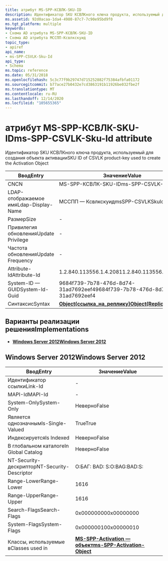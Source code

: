 ```yaml
---
title: атрибут MS-SPP-КСВЛК-SKU-ID
description: Идентификатор SKU КСВЛКного ключа продукта, используемый для создания объекта активации
ms.assetid: 92d0acaa-1da4-4980-87c7-7c90e95bd9f0
ms.tgt_platform: multiple
keywords:
- Схема AD атрибута MS-SPP-КСВЛК-SKU-ID
- Схема AD атрибута МССПП-Ксвлкскуид
topic_type:
- apiref
api_name:
- ms-SPP-CSVLK-Sku-Id
api_type:
- Schema
ms.topic: reference
ms.date: 05/31/2018
ms.openlocfilehash: 5c3c77f9b29747d715252882f75384afbfa01172
ms.sourcegitcommit: b77ace27b0432e7cd3863191b11926be032fbe2f
ms.translationtype: MT
ms.contentlocale: ru-RU
ms.lasthandoff: 12/14/2020
ms.locfileid: "105655365"
---
```

# <a name="ms-spp-csvlk-sku-id-attribute"></a><span data-ttu-id="3538a-105">атрибут MS-SPP-КСВЛК-SKU-ID</span><span class="sxs-lookup"><span data-stu-id="3538a-105">ms-SPP-CSVLK-Sku-Id attribute</span></span>

<span data-ttu-id="3538a-106">Идентификатор SKU КСВЛКного ключа продукта, используемый для создания объекта активации</span><span class="sxs-lookup"><span data-stu-id="3538a-106">SKU ID of CSVLK product-key used to create the Activation Object</span></span>



| <span data-ttu-id="3538a-107">Ввод</span><span class="sxs-lookup"><span data-stu-id="3538a-107">Entry</span></span> | <span data-ttu-id="3538a-108">Значение</span><span class="sxs-lookup"><span data-stu-id="3538a-108">Value</span></span> |
|-------------------|-------------------------------------------------------|
| <span data-ttu-id="3538a-109">CN</span><span class="sxs-lookup"><span data-stu-id="3538a-109">CN</span></span>                | <span data-ttu-id="3538a-110">MS-SPP-КСВЛК-SKU-ID</span><span class="sxs-lookup"><span data-stu-id="3538a-110">ms-SPP-CSVLK-Sku-Id</span></span>                                   |
| <span data-ttu-id="3538a-111">LDAP-отображаемое имя</span><span class="sxs-lookup"><span data-stu-id="3538a-111">Ldap-Display-Name</span></span> | <span data-ttu-id="3538a-112">МССПП — Ксвлкскуид</span><span class="sxs-lookup"><span data-stu-id="3538a-112">msSPP-CSVLKSkuId</span></span>                                      |
| <span data-ttu-id="3538a-113">Размер</span><span class="sxs-lookup"><span data-stu-id="3538a-113">Size</span></span>              | \-                                                    |
| <span data-ttu-id="3538a-114">Привилегия обновления</span><span class="sxs-lookup"><span data-stu-id="3538a-114">Update Privilege</span></span>  | \-                                                    |
| <span data-ttu-id="3538a-115">Частота обновления</span><span class="sxs-lookup"><span data-stu-id="3538a-115">Update Frequency</span></span>  | \-                                                    |
| <span data-ttu-id="3538a-116">Attribute-Id</span><span class="sxs-lookup"><span data-stu-id="3538a-116">Attribute-Id</span></span>      | <span data-ttu-id="3538a-117">1.2.840.113556.1.4.2081</span><span class="sxs-lookup"><span data-stu-id="3538a-117">1.2.840.113556.1.4.2081</span></span>                               |
| <span data-ttu-id="3538a-118">System-ID — GUID</span><span class="sxs-lookup"><span data-stu-id="3538a-118">System-Id-Guid</span></span>    | <span data-ttu-id="3538a-119">9684f739-7b78-476d-8d74-31ad7692eef4</span><span class="sxs-lookup"><span data-stu-id="3538a-119">9684f739-7b78-476d-8d74-31ad7692eef4</span></span>                  |
| <span data-ttu-id="3538a-120">Синтаксис</span><span class="sxs-lookup"><span data-stu-id="3538a-120">Syntax</span></span>            | [<span data-ttu-id="3538a-121">**Object(ссылка_на_реплику)**</span><span class="sxs-lookup"><span data-stu-id="3538a-121">**Object(Replica-Link)**</span></span>](s-object-replica-link.md) |



## <a name="implementations"></a><span data-ttu-id="3538a-122">Варианты реализации решения</span><span class="sxs-lookup"><span data-stu-id="3538a-122">Implementations</span></span>

-   [<span data-ttu-id="3538a-123">**Windows Server 2012**</span><span class="sxs-lookup"><span data-stu-id="3538a-123">**Windows Server 2012**</span></span>](#windows-server-2012)

## <a name="windows-server-2012"></a><span data-ttu-id="3538a-124">Windows Server 2012</span><span class="sxs-lookup"><span data-stu-id="3538a-124">Windows Server 2012</span></span>



| <span data-ttu-id="3538a-125">Ввод</span><span class="sxs-lookup"><span data-stu-id="3538a-125">Entry</span></span> | <span data-ttu-id="3538a-126">Значение</span><span class="sxs-lookup"><span data-stu-id="3538a-126">Value</span></span> |
|------------------------|-------------------------------------------------------------------------|
| <span data-ttu-id="3538a-127">Идентификатор ссылки</span><span class="sxs-lookup"><span data-stu-id="3538a-127">Link-Id</span></span>                | \-                                                                      |
| <span data-ttu-id="3538a-128">MAPI-Id</span><span class="sxs-lookup"><span data-stu-id="3538a-128">MAPI-Id</span></span>                | \-                                                                      |
| <span data-ttu-id="3538a-129">System-Only</span><span class="sxs-lookup"><span data-stu-id="3538a-129">System-Only</span></span>            | <span data-ttu-id="3538a-130">Неверно</span><span class="sxs-lookup"><span data-stu-id="3538a-130">False</span></span>                                                                   |
| <span data-ttu-id="3538a-131">Является однозначным</span><span class="sxs-lookup"><span data-stu-id="3538a-131">Is-Single-Valued</span></span>       | <span data-ttu-id="3538a-132">True</span><span class="sxs-lookup"><span data-stu-id="3538a-132">True</span></span>                                                                    |
| <span data-ttu-id="3538a-133">Индексируется</span><span class="sxs-lookup"><span data-stu-id="3538a-133">Is Indexed</span></span>             | <span data-ttu-id="3538a-134">Неверно</span><span class="sxs-lookup"><span data-stu-id="3538a-134">False</span></span>                                                                   |
| <span data-ttu-id="3538a-135">В глобальном каталоге</span><span class="sxs-lookup"><span data-stu-id="3538a-135">In Global Catalog</span></span>      | <span data-ttu-id="3538a-136">Неверно</span><span class="sxs-lookup"><span data-stu-id="3538a-136">False</span></span>                                                                   |
| <span data-ttu-id="3538a-137">NT-Security-дескриптор</span><span class="sxs-lookup"><span data-stu-id="3538a-137">NT-Security-Descriptor</span></span> | <span data-ttu-id="3538a-138">О:БАГ: BAD: S:</span><span class="sxs-lookup"><span data-stu-id="3538a-138">O:BAG:BAD:S:</span></span>                                                            |
| <span data-ttu-id="3538a-139">Range-Lower</span><span class="sxs-lookup"><span data-stu-id="3538a-139">Range-Lower</span></span>            | <span data-ttu-id="3538a-140">16</span><span class="sxs-lookup"><span data-stu-id="3538a-140">16</span></span>                                                                      |
| <span data-ttu-id="3538a-141">Range-Upper</span><span class="sxs-lookup"><span data-stu-id="3538a-141">Range-Upper</span></span>            | <span data-ttu-id="3538a-142">16</span><span class="sxs-lookup"><span data-stu-id="3538a-142">16</span></span>                                                                      |
| <span data-ttu-id="3538a-143">Search-Flags</span><span class="sxs-lookup"><span data-stu-id="3538a-143">Search-Flags</span></span>           | <span data-ttu-id="3538a-144">0x00000000</span><span class="sxs-lookup"><span data-stu-id="3538a-144">0x00000000</span></span>                                                              |
| <span data-ttu-id="3538a-145">System-Flags</span><span class="sxs-lookup"><span data-stu-id="3538a-145">System-Flags</span></span>           | <span data-ttu-id="3538a-146">0x00000010</span><span class="sxs-lookup"><span data-stu-id="3538a-146">0x00000010</span></span>                                                              |
| <span data-ttu-id="3538a-147">Классы, используемые в</span><span class="sxs-lookup"><span data-stu-id="3538a-147">Classes used in</span></span>        | [<span data-ttu-id="3538a-148">**MS-SPP-Activation — объект**</span><span class="sxs-lookup"><span data-stu-id="3538a-148">**ms-SPP-Activation-Object**</span></span>](c-msspp-activationobject.md)<br/> |



 

 





